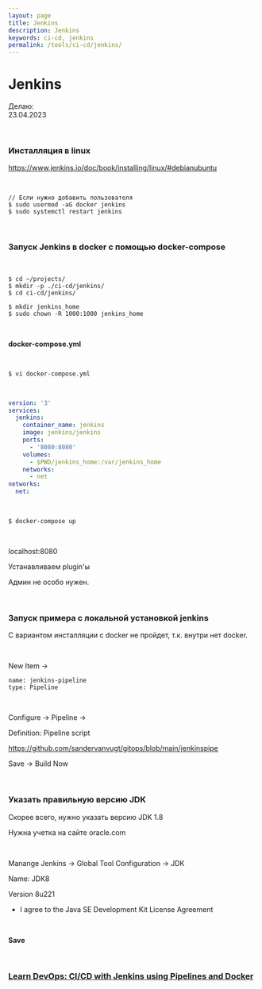 ```yaml
---
layout: page
title: Jenkins
description: Jenkins
keywords: ci-cd, jenkins
permalink: /tools/ci-cd/jenkins/
---
```


# Jenkins

Делаю:  
23.04.2023

<br/>

### Инсталляция в linux

https://www.jenkins.io/doc/book/installing/linux/#debianubuntu

<br/>

```
// Если нужно добавить пользователя
$ sudo usermod -aG docker jenkins
$ sudo systemctl restart jenkins
```

<br/>

### Запуск Jenkins в docker с помощью docker-compose

<br/>

```
$ cd ~/projects/
$ mkdir -p ./ci-cd/jenkins/
$ cd ci-cd/jenkins/

$ mkdir jenkins_home
$ sudo chown -R 1000:1000 jenkins_home
```

<br/>

**docker-compose.yml**

<br/>

```
$ vi docker-compose.yml
```

<br/>

```yaml
version: '3'
services:
  jenkins:
    container_name: jenkins
    image: jenkins/jenkins
    ports:
      - '8080:8080'
    volumes:
      - $PWD/jenkins_home:/var/jenkins_home
    networks:
      - net
networks:
  net:
```

<br/>

```
$ docker-compose up
```

<br/>

localhost:8080

Устанавливаем plugin'ы

Админ не особо нужен.

<br/>

### Запуск примера с локальной установкой jenkins

С вариантом инсталляции с docker не пройдет, т.к. внутри нет docker.

<br/>

New Item ->

```
name: jenkins-pipeline
type: Pipeline
```

<br/>

Configure -> Pipeline ->

Definition: Pipeline script

https://github.com/sandervanvugt/gitops/blob/main/jenkinspipe

Save -> Build Now

<br/>

### Указать правильную версию JDK

Скорее всего, нужно указать версию JDK 1.8

Нужна учетка на сайте oracle.com

<br/>

Manange Jenkins -> Global Tool Configuration -> JDK

Name: JDK8

Version 8u221

- I agree to the Java SE Development Kit License Agreement

<br/>

**Save**

<br/>

### [Learn DevOps: CI/CD with Jenkins using Pipelines and Docker](https://github.com/wildmakaka/Learn-DevOps-CI-CD-with-Jenkins-using-Pipelines-and-Docker)
